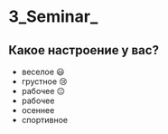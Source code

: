 # 3_Seminar_

## Какое настроение у вас?
* веселое :smiley:
* грустное :cry:
* рабочее :neutral_face:
* рабочее
* осеннее
* спортивное